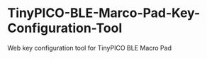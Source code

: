 # TinyPICO-BLE-Marco-Pad-Key-Configuration-Tool
 Web key configuration tool for TinyPICO BLE Macro Pad
